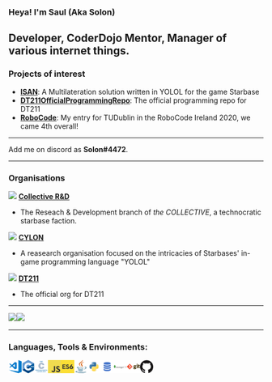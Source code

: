 ### Heya! I'm Saul (Aka Solon)

## Developer, CoderDojo Mentor, Manager of various internet things.

### Projects of interest
- [**ISAN**](https://github.com/Collective-SB/ISAN): A Multilateration solution written in YOLOL for the game Starbase
- [**DT211OfficialProgrammingRepo**](https://github.com/DT211C-2019/programming): The official programming repo for DT211
- [**RoboCode**](https://github.com/1Solon/TUDublinRoboCode2020): My entry for TUDublin in the RoboCode Ireland 2020, we came 4th overall!

---
Add me on discord as **Solon#4472**.

---
### Organisations

<img src="https://avatars0.githubusercontent.com/u/65873848" width="30px"> [**Collective R&D**](https://github.com/Collective-SB)
- The Reseach & Development branch of *the COLLECTIVE*, a technocratic starbase faction.

<img src="https://avatars1.githubusercontent.com/u/63423528?s=200&v=4" width="30px"> [**CYLON**](https://github.com/CylonSB)
- A reasearch organisation focused on the intricacies of Starbases' in-game programming language "YOLOL"

<img src="https://avatars3.githubusercontent.com/u/56841638?s=400&u=3991911fdf0f3c11ed354e100f469883ece34065&v=4" width="30px"> [**DT211**](https://github.com/DT211C-2019)
- The official org for DT211

---

<img align="left" src="https://github-readme-stats.vercel.app/api?username=Azurethi&show_icons=true&count_private=true&hide=stars">
<img src="https://github-readme-stats.vercel.app/api/top-langs/?username=Azurethi&layout=compact">

---
### Languages, Tools & Environments:

<img align="left" alt="Visual Studio Code" width="26px" src="https://raw.githubusercontent.com/github/explore/80688e429a7d4ef2fca1e82350fe8e3517d3494d/topics/visual-studio-code/visual-studio-code.png" />


<img align="left" alt="C++" width="26px" src="https://raw.githubusercontent.com/github/explore/80688e429a7d4ef2fca1e82350fe8e3517d3494d/topics/cpp/cpp.png" />
<img align="left" alt="C" width="26px" src="https://raw.githubusercontent.com/github/explore/80688e429a7d4ef2fca1e82350fe8e3517d3494d/topics/c/c.png" />
<img align="left" alt="JavaScript" width="26px" src="https://raw.githubusercontent.com/github/explore/80688e429a7d4ef2fca1e82350fe8e3517d3494d/topics/javascript/javascript.png" />
<img align="left" alt="C++" width="26px" src="https://raw.githubusercontent.com/github/explore/80688e429a7d4ef2fca1e82350fe8e3517d3494d/topics/es6/es6.png" />
<img align="left" alt="Java" width="26px" src="https://raw.githubusercontent.com/github/explore/80688e429a7d4ef2fca1e82350fe8e3517d3494d/topics/java/java.png" />
<img align="left" alt="Python" width="26px" src="https://raw.githubusercontent.com/github/explore/80688e429a7d4ef2fca1e82350fe8e3517d3494d/topics/python/python.png" />

<img align="left" alt="SQL" width="26px" src="https://raw.githubusercontent.com/github/explore/80688e429a7d4ef2fca1e82350fe8e3517d3494d/topics/sql/sql.png" />
<img align="left" alt="MongoDB" width="26px" src="https://raw.githubusercontent.com/github/explore/80688e429a7d4ef2fca1e82350fe8e3517d3494d/topics/mongodb/mongodb.png" />


<img align="left" alt="Git" width="26px" src="https://raw.githubusercontent.com/github/explore/80688e429a7d4ef2fca1e82350fe8e3517d3494d/topics/git/git.png" />
<img alt="GitHub" width="26px" src="https://raw.githubusercontent.com/github/explore/78df643247d429f6cc873026c0622819ad797942/topics/github/github.png" />


<!--

![ReadMe Card](https://github-readme-stats.vercel.app/api/pin/?username=azurethi&repo=unix-clock&theme=great-gatsby)
